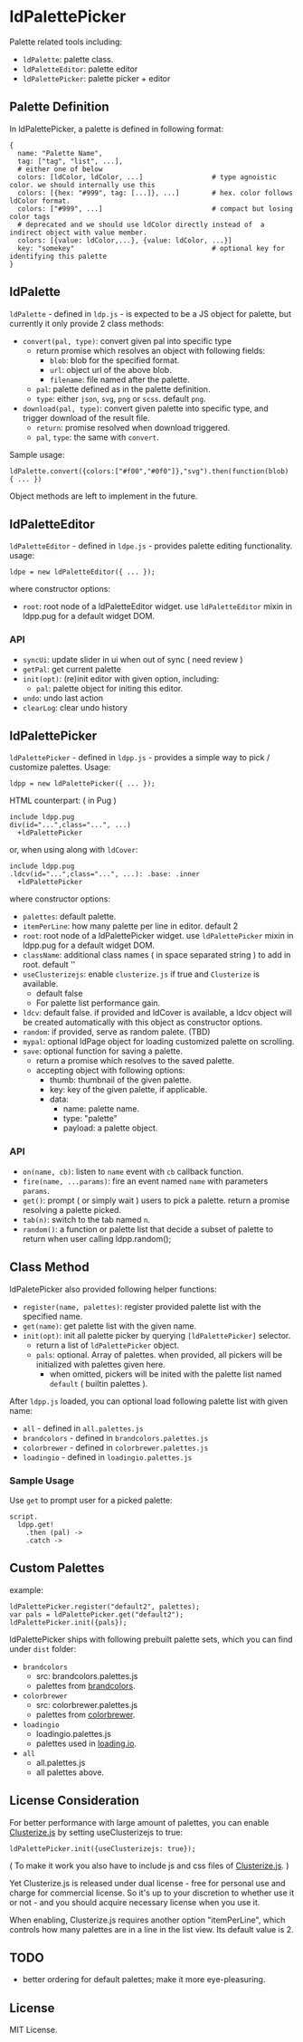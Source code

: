 # ldPalettePicker

Palette related tools including:

 - `ldPalette`: palette class.
 - `ldPaletteEditor`: palette editor
 - `ldPalettePicker`: palette picker + editor


## Palette Definition

In ldPalettePicker, a palette is defined in following format:

    {
      name: "Palette Name",
      tag: ["tag", "list", ...],
      # either one of below
      colors: [ldColor, ldColor, ...]                 # type agnoistic color. we should internally use this
      colors: [{hex: "#999", tag: [...]}, ...]        # hex. color follows ldColor format.
      colors: ["#999", ...]                           # compact but losing color tags
      # deprecated and we should use ldColor directly instead of  a indirect object with value member.
      colors: [{value: ldColor,...}, {value: ldColor, ...}]
      key: "somekey"                                  # optional key for identifying this palette
    }


## ldPalette

`ldPalette` - defined in `ldp.js` - is expected to be a JS object for palette, but currently it only provide 2 class methods:

 - `convert(pal, type)`: convert given pal into specific type
   - return promise which resolves an object with following fields:
     - `blob`: blob for the specified format.
     - `url`: object url of the above blob.
     - `filename`: file named after the palette.
   - `pal`: palette defined as in the palette definition.
   - `type`: either `json`, `svg`, `png` or `scss`. default `png`.
 - `download(pal, type)`: convert given palette into specific type, and trigger download of the result file.
   - `return`: promise resolved when download triggered.
   - `pal`, `type`: the same with `convert`.

Sample usage:

    ldPalette.convert({colors:["#f00","#0f0"]},"svg").then(function(blob) { ... })

Object methods are left to implement in the future.


## ldPaletteEditor

`ldPaletteEditor` - defined in `ldpe.js` - provides palette editing functionality. usage:

    ldpe = new ldPaletteEditor({ ... });

where constructor options:

 - `root`: root node of a ldPaletteEditor widget. use `ldPaletteEditor` mixin in ldpp.pug for a default widget DOM.

### API

 - `syncUi`: update slider in ui when out of sync ( need review )
 - `getPal`: get current palette
 - `init(opt)`: (re)init editor with given option, including:
   - `pal`: palette object for initing this editor.
 - `undo`: undo last action
 - `clearLog`: clear undo history


## ldPalettePicker

`ldPalettePicker` - defined in `ldpp.js` - provides a simple way to pick / customize palettes. Usage:

    ldpp = new ldPalettePicker({ ... });

HTML counterpart: ( in Pug )

    include ldpp.pug
    div(id="...",class="...", ...)
      +ldPalettePicker

or, when using along with `ldCover`:

    include ldpp.pug
    .ldcv(id="...",class="...", ...): .base: .inner
      +ldPalettePicker

where constructor options:

 - `palettes`: default palette.
 - `itemPerLine`: how many palette per line in editor. default 2
 - `root`: root node of a ldPalettePicker widget. use `ldPalettePicker` mixin in ldpp.pug for a default widget DOM.
 - `className`: additional class names ( in space separated string ) to add in root. default ''
 - `useClusterizejs`: enable `clusterize.js` if true and `Clusterize` is available.
   - default false
   - For palette list performance gain.
 - `ldcv`: default false. if provided and ldCover is available, a ldcv object will be created automatically with this object as constructor options.
 - `random`: if provided, serve as random palete. (TBD)
 - `mypal`: optional ldPage object for loading customized palette on scrolling.
 - `save`: optional function for saving a palette.
    - return a promise which resolves to the saved palette.
    - accepting object with following options:
      - thumb: thumbnail of the given palette.
      - key: key of the given palette, if applicable.
      - data:
        - name: palette name.
        - type: "palette"
        - payload: a palette object.

### API

 - `on(name, cb)`: listen to `name` event with `cb` callback function.
 - `fire(name, ...params)`: fire an event named `name` with parameters `params`.
 - `get()`: prompt ( or simply wait ) users to pick a palette. return a promise resolving a palette picked.
 - `tab(n)`: switch to the tab named `n`.
 - `random()`: a function or palette list that decide a subset of palette to return when user calling ldpp.random();


## Class Method

ldPaletePicker also provided following helper functions:

 - `register(name, palettes)`: register provided palette list with the specified name.
 - `get(name)`: get palette list with the given name.
 - `init(opt)`: init all palette picker by querying `[ldPalettePicker]` selector.
   - return a list of `ldPalettePicker` object.
   - `pals`: optional. Array of palettes. when provided, all pickers will be initialized with palettes given here.
     - when omitted, pickers will be inited with the palette list named `default` ( builtin palettes ).

After `ldpp.js` loaded, you can optional load following palette list with given name:

 - `all` - defined in `all.palettes.js`
 - `brandcolors` - defined in `brandcolors.palettes.js`
 - `colorbrewer` - defined in `colorbrewer.palettes.js`
 - `loadingio` - defined in `loadingio.palettes.js`

### Sample Usage

Use `get` to prompt user for a picked palette:

    script.
      ldpp.get!
        .then (pal) ->
        .catch ->


## Custom Palettes

example:

    ldPalettePicker.register("default2", palettes);
    var pals = ldPalettePicker.get("default2");
    ldPalettePicker.init({pals});


ldPalettePicker ships with following prebuilt palette sets, which you can find under `dist` folder:

 * `brandcolors`
    - src: brandcolors.palettes.js
    - palettes from [brandcolors](http://brandcolors.net/).
 * `colorbrewer`
    - src: colorbrewer.palettes.js
    - palettes from [colorbrewer](https://colorbrewer2.org/).
 * `loadingio`
    - loadingio.palettes.js
    - palettes used in [loading.io](https://loading.io/color/feature/).
 * `all`
    - all.palettes.js
    - all palettes above.


## License Consideration

For better performance with large amount of palettes, you can enable [Clusterize.js](https://clusterize.js.org/) by setting useClusterizejs to true:

    ldPalettePicker.init({useClusterizejs: true});


( To make it work you also have to include js and css files of [Clusterize.js](https://clusterize.js.org/). )

Yet Clusterize.js is released under dual license - free for personal use and charge for commercial license. So it's up to your discretion to whether use it or not - and you should acquire necessary license when you use it.

When enabling, Clusterize.js requires another option "itemPerLine", which controls how many palettes are in a line in the list view. Its default value is 2.

## TODO

 * better ordering for default palettes; make it more eye-pleasuring.


## License

MIT License.

